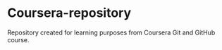 # Coursera-repository
Repository created  for learning purposes from Coursera Git and GitHub course.

